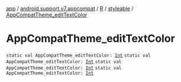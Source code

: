 [app](../../../index.md) / [android.support.v7.appcompat](../../index.md) / [R](../index.md) / [styleable](index.md) / [AppCompatTheme_editTextColor](.)

# AppCompatTheme_editTextColor

`static val AppCompatTheme_editTextColor: `[`Int`](https://kotlinlang.org/api/latest/jvm/stdlib/kotlin/-int/index.html)
`static val AppCompatTheme_editTextColor: `[`Int`](https://kotlinlang.org/api/latest/jvm/stdlib/kotlin/-int/index.html)
`static val AppCompatTheme_editTextColor: `[`Int`](https://kotlinlang.org/api/latest/jvm/stdlib/kotlin/-int/index.html)
`static val AppCompatTheme_editTextColor: `[`Int`](https://kotlinlang.org/api/latest/jvm/stdlib/kotlin/-int/index.html)